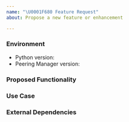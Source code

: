 ```yaml
---
name: "\U0001F680 Feature Request"
about: Propose a new feature or enhancement

---
```


<!--
    NOTE: This form is only for reproducible bugs. If you need assistance with
    Peering Manager installation, or if you have a general question, DO NOT open an
    issue. Instead, get in touch with us on Slack.
-->
### Environment
* Python version:  <!-- Example: 3.5.4 -->
* Peering Manager version:  <!-- Example: 1.0, 2.0, …, master -->

<!--
    Describe in detail the new functionality you are proposing. Include any
    changes you think about such as, data models, or the user interface.
-->
### Proposed Functionality


<!--
    Provide an example use case for your proposed feature.
--->
### Use Case


<!--
    List any new dependencies on external libraries or services that this new
    feature would introduce (new Python package, …).
-->
### External Dependencies
